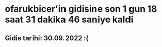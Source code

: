 # ofarukbicer'in gidisine son 1 gun 18 saat 31 dakika 46 saniye kaldi

## Gidis tarihi: 30.09.2022 :(